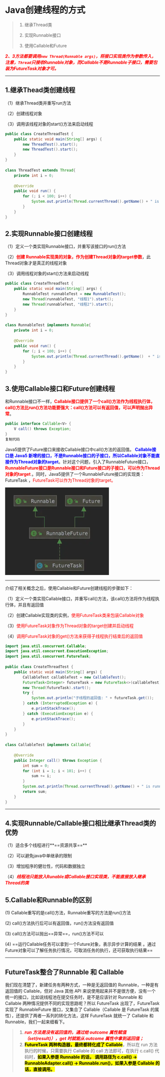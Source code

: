 # Java创建线程的方式



> 1. 继承Thread类
>
> 2. 实现Runnable接口
>
> 3. 使用Callable和Future

***<font color='red'>2、3方法都要调用`new Thread(Runnable args)`，将接口实现类作为参数传入，注意，`Thread`只接收Runnable对象，而Callable不是Runnable子接口，需要包装为FutureTask对象才可。</font>***

------



## 1.继承Thead类创建线程

（1）继承Thread类并重写run方法

（2）创建线程对象

（3）调用该线程对象的start()方法来启动线程

```java
public class CreateThreadTest {
    public static void main(String[] args) {
        new ThreadTest().start();
        new ThreadTest().start();
    }
}

class ThreadTest extends Thread{
    private int i = 0;

    @Override
    public void run() {
        for (; i < 100; i++) {
            System.out.println(Thread.currentThread().getName() + " is running: " + i);
        }
    }
}
```





## 2.实现Runnable接口创建线程

（1）定义一个类实现Runnable接口，并重写该接口的run()方法

（2）**<font color='red'>创建 Runnable实现类的对象，作为创建Thread对象的target参数</font>**，此Thread对象才是真正的线程对象

（3）调用线程对象的start()方法来启动线程

```java
public class CreateThreadTest {
    public static void main(String[] args) {
        RunnableTest runnableTest = new RunnableTest();
        new Thread(runnableTest, "线程1").start();
        new Thread(runnableTest, "线程2").start();
    }
}

class RunnableTest implements Runnable{
    private int i = 0;

    @Override
    public void run() {
        for (; i < 100; i++) {
            System.out.println(Thread.currentThread().getName()  + " is running: " + i);
        }
    }
}
```



## 3.使用Callable接口和Future创建线程

和Runnable接口不一样，**<font color='red'>Callable接口提供了一个call()方法作为线程执行体，call()方法比run()方法功能要强大：call()方法可以有返回值，可以声明抛出异常</font>**。

```java
public interface Callable<V> {
    V call() throws Exception;
}
复制代码
```



Java5提供了Future接口来接收Callable接口中call()方法的返回值。**<font color='blue'> Callable接口是 Java5 新增的接口，不是Runnable接口的子接口，所以Callable对象不能直接作为Thread对象的target</font>**。针对这个问题，引入了RunnableFuture接口，**<font color='red'>RunnableFuture接口是Runnable接口和Future接口的子接口，可以作为Thread对象的target </font>**。同时，Java5提供了一个RunnableFuture接口的实现类：FutureTask ，<font color='red'>FutureTask可以作为Thread对象的target。</font>



![image-20200105152909226](../PicSource/image-20200105152909226.png)

------



介绍了相关概念之后，使用Callable和Future创建线程的步骤如下：

（1）定义一个类实现Callable接口，并重写call()方法，该call()方法将作为线程执行体，并且有返回值

（2）创建Callable实现类的实例，<font color='red'>使用FutureTask类来包装Callable对象</font>

（3）<font color='red'>使用FutureTask对象作为Thread对象的target创建并启动线程</font>

（4）<font color='red'>调用FutureTask对象的get()方法来获得子线程执行结束后的返回值</font>

```java
import java.util.concurrent.Callable;
import java.util.concurrent.ExecutionException;
import java.util.concurrent.FutureTask;

public class CreateThreadTest {
    public static void main(String[] args) {
        CallableTest callableTest = new CallableTest();
        FutureTask<Integer> futureTask = new FutureTask<>(callableTest);
        new Thread(futureTask).start();
        try {
            System.out.println("子线程的返回值: " + futureTask.get());
        } catch (InterruptedException e) {
            e.printStackTrace();
        } catch (ExecutionException e) {
            e.printStackTrace();
        }
    }
}

class CallableTest implements Callable{

    @Override
    public Integer call() throws Exception {
        int sum = 0;
        for (int i = 1; i < 101; i++) {
            sum += i;
        }
        System.out.println(Thread.currentThread().getName() + " is running: " + sum);
        return sum;
    }
}
```



------



## 4.实现Runnable/Callable接口相比继承Thread类的优势

（1）适合多个线程进行**==资源共享==**

（2）可以避免java中单继承的限制

（3）增加程序的健壮性，代码和数据独立

（4）***<font color='red'>线程池只能放入Runable或Callable接口实现类，不能直接放入继承Thread的类</font>***

## 5.Callable和Runnable的区别

(1) Callable重写的是call()方法，Runnable重写的方法是run()方法

(2) call()方法执行后可以有返回值，run()方法没有返回值

(3) call()方法可以抛出==异常==，run()方法不可以

(4) ==运行Callable任务可以拿到一个Future对象，表示异步计算的结果 。通过Future对象可以了解任务执行情况，可取消任务的执行，还可获取执行结果==

------

## FutureTask整合了Runnable 和 Callable

我们现在清楚了，新建任务有两种方式，一种是无返回值的 Runnable，一种是有返回值的 Callable，但对 Java 其他 API 来说使用起来并不是很方便，没有一个统一的接口，比如说线程池在提交任务时，是不是应该针对 Runnable 和 Callable 两种情况提供不同的实现思路呢？所以 FutureTask 出现了，FutureTask 实现了 RunnableFuture 接口，又集合了 Callable（Callable 是 FutureTask 的属性），还提供了两者一系列的转化方法，这样 FutureTask 就统一了 Callable 和 Runnable，我们一起来细看下。



> 1. <font color='red'>***run 方法是没有返回值的，通过给 outcome 属性赋值（set(result)），get 时就能从 outcome 属性中拿到返回值；***</font>
> 2. <mark>**FutureTask 两种构造器，最终都转化成了 Callable**</mark>，所以在 run 方法执行的时候，只需要执行 Callable 的 call 方法即可，在执行 c.call() 代码时，<mark>**如果入参是 Runnable 的话， 调用路径为 c.call() -> RunnableAdapter.call() -> Runnable.run()，如果入参是 Callable 的话，直接调用。**</mark>


